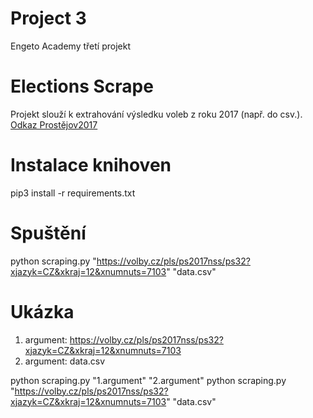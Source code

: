 # Project 3
Engeto Academy třetí projekt

# Elections Scrape
Projekt slouží k extrahování výsledku voleb z roku 2017 (např. do csv.). [Odkaz Prostějov2017](https://volby.cz/pls/ps2017nss/ps32?xjazyk=CZ&xkraj=12&xnumnuts=7103)

# Instalace knihoven
pip3 install -r requirements.txt

# Spuštění
python scraping.py "https://volby.cz/pls/ps2017nss/ps32?xjazyk=CZ&xkraj=12&xnumnuts=7103" "data.csv"

# Ukázka
1.	argument: https://volby.cz/pls/ps2017nss/ps32?xjazyk=CZ&xkraj=12&xnumnuts=7103
2.	argument: data.csv
   
   python scraping.py "1.argument" "2.argument" python scraping.py "https://volby.cz/pls/ps2017nss/ps32?xjazyk=CZ&xkraj=12&xnumnuts=7103" "data.csv"
